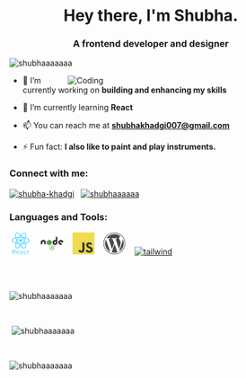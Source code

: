 <h1 align="center">Hey there, I'm Shubha.</h1>
<h3 align="center">A frontend developer and designer</h3>

<p align="left"> <img src="https://komarev.com/ghpvc/?username=shubhaaaaaaa&label=Profile%20views&color=0e75b6&style=flat" alt="shubhaaaaaaa" /> </p>
<img align="right" alt="Coding" width="400" src="https://c.tenor.com/AlUkiGkR2j8AAAAM/new-game-ahagon-umiko-programming.gif">

- 🔭 I’m currently working on **building and enhancing my skills**

- 🌱 I’m currently learning **React**

- 📫 You can reach me at **shubhakhadgi007@gmail.com**

- ⚡ Fun fact: **I also like to paint and play instruments.**

<h3 align="left">Connect with me:</h3>
<p align="left">
<a href="https://linkedin.com/in/shubha-khadgi" target="blank"><img align="center" src="https://raw.githubusercontent.com/rahuldkjain/github-profile-readme-generator/master/src/images/icons/Social/linked-in-alt.svg" alt="shubha-khadgi" height="30" width="40" /></a>&nbsp;&nbsp;
<a href="https://instagram.com/shubhaaaaaaa" target="blank"><img align="center" src="https://raw.githubusercontent.com/rahuldkjain/github-profile-readme-generator/master/src/images/icons/Social/instagram.svg" alt="shubhaaaaaa" height="30" width="40" /></a>
</p>

### Languages and Tools:

<p align="left">
    <a href="https://reactjs.org/" target="_blank" rel="noreferrer"><img src="https://raw.githubusercontent.com/devicons/devicon/master/icons/react/react-original-wordmark.svg" alt="react" width="40" height="40"/></a>
    &nbsp;&nbsp;
    <a href="https://nodejs.org" target="_blank" rel="noreferrer"><img src="https://raw.githubusercontent.com/devicons/devicon/master/icons/nodejs/nodejs-original-wordmark.svg" alt="nodejs" width="40" height="40"/></a>
    &nbsp;&nbsp;
    <a href="https://developer.mozilla.org/en-US/docs/Web/JavaScript" target="_blank" rel="noreferrer"><img src="https://raw.githubusercontent.com/devicons/devicon/master/icons/javascript/javascript-original.svg" alt="javascript" width="40" height="40"/></a>
    &nbsp;&nbsp;
    <a href="https://wordpress.com/" target="_blank" rel="noreferrer"><img src="https://raw.githubusercontent.com/devicons/devicon/master/icons/wordpress/wordpress-plain.svg" alt="wordpress" width="40" height="40"/></a>
    &nbsp;&nbsp;
    <a href="https://tailwindcss.com/" target="_blank" rel="noreferrer"><img src="https://upload.wikimedia.org/wikipedia/commons/d/d5/Tailwind_CSS_Logo.svg" alt="tailwind" width="40" height="40"/></a>
    &nbsp;&nbsp;

<br/><br/>
<p><img align="" src="https://github-readme-stats.vercel.app/api/top-langs?username=shubhaaaaaaa&show_icons=true&locale=en&layout=compact" alt="shubhaaaaaaa" /></p>
<br/>
<p>&nbsp;<img align="" src="https://github-readme-stats.vercel.app/api?username=shubhaaaaaaa&show_icons=true&locale=en" alt="shubhaaaaaaa" /></p>
<br/>
<p><img align="" src="https://github-readme-streak-stats.herokuapp.com/?user=shubhaaaaaaa&" alt="shubhaaaaaaa" /></p>
